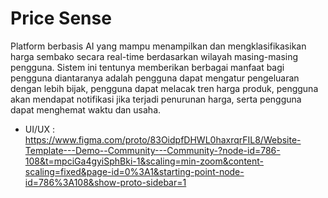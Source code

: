 # Price Sense

Platform berbasis AI yang mampu menampilkan dan mengklasifikasikan harga sembako secara real-time berdasarkan wilayah masing-masing pengguna. 
Sistem ini tentunya memberikan berbagai manfaat bagi pengguna diantaranya adalah pengguna dapat mengatur pengeluaran dengan lebih bijak, 
pengguna dapat melacak tren harga produk, pengguna akan mendapat notifikasi jika terjadi penurunan harga, 
serta pengguna dapat menghemat waktu dan usaha.

- UI/UX : https://www.figma.com/proto/83OidpfDHWL0haxrqrFIL8/Website-Template---Demo--Community---Community-?node-id=786-108&t=mpciGa4gyiSphBki-1&scaling=min-zoom&content-scaling=fixed&page-id=0%3A1&starting-point-node-id=786%3A108&show-proto-sidebar=1
